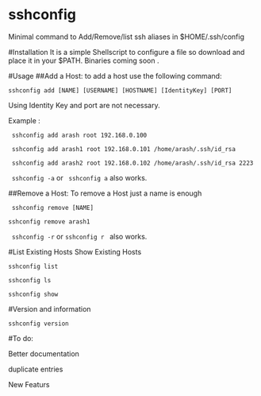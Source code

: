 # sshconfig
Minimal command to Add/Remove/list ssh aliases in $HOME/.ssh/config

#Installation
It is a simple Shellscript to configure a file so download and place it in your $PATH. 
Binaries coming soon .

#Usage
##Add a Host:
to add a host use the following command:

``` sshconfig add [NAME] [USERNAME] [HOSTNAME] [IdentityKey] [PORT] ```

Using Identity Key and port are not necessary.

Example : 

``` sshconfig add arash root 192.168.0.100```

``` sshconfig add arash1 root 192.168.0.101 /home/arash/.ssh/id_rsa```

``` sshconfig add arash2 root 192.168.0.102 /home/arash/.ssh/id_rsa 2223```

``` sshconfig -a``` or ``` sshconfig a``` also works.

##Remove a Host:
To remove a Host just a name is enough

``` sshconfig remove [NAME]```

``` sshconfig remove arash1 ```

``` sshconfig -r``` or ```sshconfig r ``` also works.

#List Existing Hosts 
Show Existing Hosts 

```sshconfig list```

```sshconfig ls```

```sshconfig show```

#Version and information 

```sshconfig version```


#To do:

Better documentation

duplicate entries

New Featurs 
